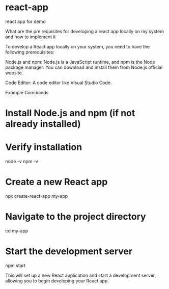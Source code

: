 # react-app
react app for demo

What are the pre requisites for developing a react app locally on my system and how to implement it

To develop a React app locally on your system, you need to have the following prerequisites:

Node.js and npm: Node.js is a JavaScript runtime, and npm is the Node package manager. You can download and install them from Node.js official website.

Code Editor: A code editor like Visual Studio Code.

Example Commands
# Install Node.js and npm (if not already installed)
# Verify installation
node -v
npm -v

# Create a new React app
npx create-react-app my-app

# Navigate to the project directory
cd my-app

# Start the development server
npm start

This will set up a new React application and start a development server, allowing you to begin developing your React app.

